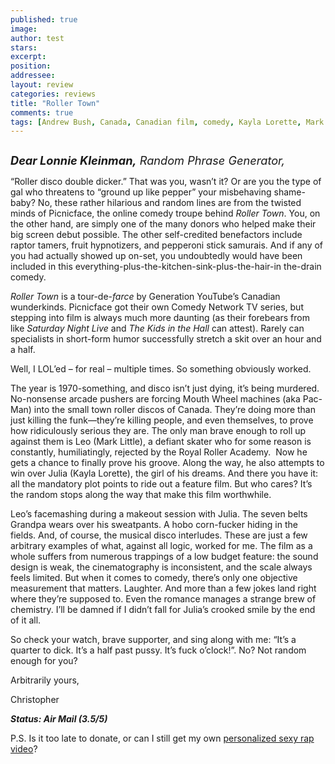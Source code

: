 ```yaml
---
published: true
image:
author: test 
stars: 
excerpt: 
position: 
addressee: 
layout: review
categories: reviews
title: "Roller Town"
comments: true
tags: [Andrew Bush, Canada, Canadian film, comedy, Kayla Lorette, Mark Little, Picnicface, Roller Town, Scott Vrooman, Uncategorized]
---
```

<div><p><span class="full-image-block ssNonEditable"><span><a href="/letters/2012/10/4/roller-town.html"><img src="http://static.squarespace.com/static/5005f6bcc4aa41161b33e89e/5329cf1fe4b07c068ebf74de/5329cf1fe4b07c068ebf76bf/1349355388433/Roller%20Town.jpg" alt="" /></a></span></span></p>
<p><em><span style="font-size:130%;"><strong>Dear Lonnie Kleinman,</strong> Random Phrase Generator,</span></em></p>
<p>&ldquo;Roller disco double dicker.&rdquo; That was you, wasn&rsquo;t it? Or are you the type of gal who threatens to &ldquo;ground up like pepper&rdquo; your misbehaving shame-baby? No, these rather hilarious and random lines are from the twisted minds of Picnicface, the online comedy troupe behind <em>Roller Town</em>. You, on the other hand, are simply one of the many donors who helped make their big screen debut possible. The other self-credited benefactors include raptor tamers, fruit hypnotizers, and pepperoni stick samurais. And if any of you had actually showed up on-set, you undoubtedly would have been included in this everything-plus-the-kitchen-sink-plus-the-hair-in the-drain comedy.</p>
<p><em>Roller Town</em> is a tour-de-<em>farce</em> by Generation YouTube&rsquo;s Canadian wunderkinds. Picnicface got their own Comedy Network TV series, but stepping into film is always much more daunting (as their forebears from like <em>Saturday Night Live</em> and <em>The Kids in the Hall </em>can attest). Rarely can specialists in short-form humor successfully stretch a skit over an hour and a half.</p>
<p>Well, I LOL&rsquo;ed &ndash; for real &ndash; multiple times. So something obviously worked.</p>
<p>The year is 1970-something, and disco isn&rsquo;t just dying, it&rsquo;s being murdered. No-nonsense arcade pushers are forcing Mouth Wheel machines (aka Pac-Man) into the small town roller discos of Canada. They&rsquo;re doing more than just killing the funk&mdash;they&rsquo;re killing people, and even themselves, to prove how ridiculously serious they are. The only man brave enough to roll up against them is Leo (Mark Little), a defiant skater who for some reason is constantly, humiliatingly, rejected by the Royal Roller Academy.&nbsp; Now he gets a chance to finally prove his groove. Along the way, he also attempts to win over Julia (Kayla Lorette), the girl of his dreams. And there you have it: all the mandatory plot points to ride out a feature film. But who cares? It&rsquo;s the random stops along the way that make this film worthwhile.</p>
<p>Leo&rsquo;s facemashing during a makeout session with Julia. The seven belts Grandpa wears over his sweatpants. A hobo corn-fucker hiding in the fields. And, of course, the musical disco interludes. These are just a few arbitrary examples of what, against all logic, worked for me. The film as a whole suffers from numerous trappings of a low budget feature: the sound design is weak, the cinematography is inconsistent, and the scale always feels limited. But when it comes to comedy, there&rsquo;s only one objective measurement that matters. Laughter. And more than a few jokes land right where they&rsquo;re supposed to. Even the romance manages a strange brew of chemistry. I&rsquo;ll be damned if I didn&rsquo;t fall for Julia&rsquo;s crooked smile by the end of it all.</p>
<p>So check your watch, brave supporter, and sing along with me: &ldquo;It&rsquo;s a quarter to dick. It&rsquo;s a half past pussy. It&rsquo;s fuck o&rsquo;clock!&rdquo;. No? Not random enough for you?</p>
<p>Arbitrarily yours,</p>
<p>Christopher</p>
<p><strong><em>Status: Air Mail (3.5/5)</em></strong></p>
<p>P.S. Is it too late to donate, or can I still get my own <a href="http://www.youtube.com/watch?v=8hW-e6vrM-U&amp;feature=player_embedded">personalized sexy rap video</a>?</p></div>
